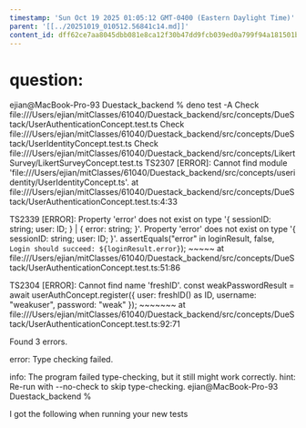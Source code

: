 ```yaml
---
timestamp: 'Sun Oct 19 2025 01:05:12 GMT-0400 (Eastern Daylight Time)'
parent: '[[../20251019_010512.56841c14.md]]'
content_id: dff62ce7aa8045dbb081e8ca12f30b47dd9fcb039ed0a799f94a181501b9ea8c
---
```


# question:

ejian@MacBook-Pro-93 Duestack\_backend %    deno test -A
Check file:///Users/ejian/mitClasses/61040/Duestack\_backend/src/concepts/DueStack/UserAuthenticationConcept.test.ts
Check file:///Users/ejian/mitClasses/61040/Duestack\_backend/src/concepts/DueStack/UserIdentityConcept.test.ts
Check file:///Users/ejian/mitClasses/61040/Duestack\_backend/src/concepts/LikertSurvey/LikertSurveyConcept.test.ts
TS2307 \[ERROR]: Cannot find module 'file:///Users/ejian/mitClasses/61040/Duestack\_backend/src/concepts/useridentity/UserIdentityConcept.ts'.
at file:///Users/ejian/mitClasses/61040/Duestack\_backend/src/concepts/DueStack/UserAuthenticationConcept.test.ts:4:33

TS2339 \[ERROR]: Property 'error' does not exist on type '{ sessionID: string; user: ID; } | { error: string; }'.
Property 'error' does not exist on type '{ sessionID: string; user: ID; }'.
assertEquals("error" in loginResult, false, `Login should succeed: ${loginResult.error}`);
\~~~~~
at file:///Users/ejian/mitClasses/61040/Duestack\_backend/src/concepts/DueStack/UserAuthenticationConcept.test.ts:51:86

TS2304 \[ERROR]: Cannot find name 'freshID'.
const weakPasswordResult = await userAuthConcept.register({ user: freshID() as ID, username: "weakuser", password: "weak" });
\~~~~~~~
at file:///Users/ejian/mitClasses/61040/Duestack\_backend/src/concepts/DueStack/UserAuthenticationConcept.test.ts:92:71

Found 3 errors.

error: Type checking failed.

info: The program failed type-checking, but it still might work correctly.
hint: Re-run with --no-check to skip type-checking.
ejian@MacBook-Pro-93 Duestack\_backend %

I got the following when running your new tests
